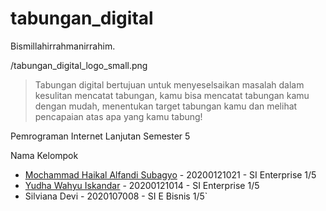 # tabungan_digital

Bismillahirrahmanirrahim.

/tabungan_digital_logo_small.png

>Tabungan digital bertujuan untuk menyeselsaikan masalah dalam kesulitan mencatat tabungan, kamu bisa mencatat tabungan kamu dengan mudah, menentukan target tabungan kamu dan melihat pencapaian atas apa yang kamu tabung!

Pemrograman Internet Lanjutan Semester 5

Nama Kelompok
- [Mochammad Haikal Alfandi Subagyo](https://github.com/GrimsAlphaDev) - 20200121021 - SI Enterprise 1/5
- [Yudha Wahyu Iskandar](https://github.com/yudhawahyui) - 20200121014 - SI Enterprise 1/5
- Silviana Devi - 2020107008 -  SI E Bisnis 1/5`
